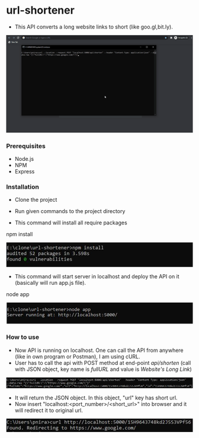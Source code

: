 # url-shortener

- This API converts a long website links to short (like goo.gl,bit.ly).

<img src="https://github.com/niravpansuriya/url-shortener/blob/master/Gif.gif"/>

### Prerequisites

- Node.js
- NPM
- Express


### Installation

- Clone the project
- Run given commands to the project directory

- This command will install all require packages

npm install

<p align="center">
  <img src="https://github.com/niravpansuriya/url-shortener/blob/master/npm_install.JPG" title="npm_install_command">
</p>

- This command will start server in localhost and deploy the API on it (basically will run app.js file).

node app

<p align="center">
  <img src="https://github.com/niravpansuriya/url-shortener/blob/master/node_app.JPG" title="npm_install_command">
</p>


### How to use

- Now API is running on localhost. One can call the API from anywhere (like in own program or Postman), I am using cURL.
- User has to call the api with POST method at end-point *api/shorten* (call with JSON object, key name is *fullURL* and value is *Website's Long Link*)
<p align="center">
  <img src="https://github.com/niravpansuriya/url-shortener/blob/master/post.JPG" title="npm_install_command">
</p>

- It will return the JSON object. In this object, "url" key has short url.
- Now insert "localhost:<port_number>/<short_url>" into browser and it will redirect it to original url.
<p align="center">
  <img src="https://github.com/niravpansuriya/url-shortener/blob/master/get.JPG" title="npm_install_command">
</p>
 